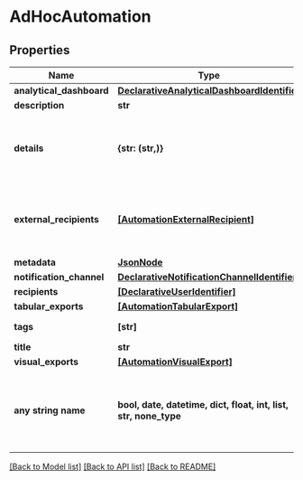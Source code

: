 # AdHocAutomation


## Properties
Name | Type | Description | Notes
------------ | ------------- | ------------- | -------------
**analytical_dashboard** | [**DeclarativeAnalyticalDashboardIdentifier**](DeclarativeAnalyticalDashboardIdentifier.md) |  | [optional] 
**description** | **str** |  | [optional] 
**details** | **{str: (str,)}** | Additional details to be included in the automated message. | [optional] 
**external_recipients** | [**[AutomationExternalRecipient]**](AutomationExternalRecipient.md) | External recipients of the automation action results. | [optional] 
**metadata** | [**JsonNode**](JsonNode.md) |  | [optional] 
**notification_channel** | [**DeclarativeNotificationChannelIdentifier**](DeclarativeNotificationChannelIdentifier.md) |  | [optional] 
**recipients** | [**[DeclarativeUserIdentifier]**](DeclarativeUserIdentifier.md) |  | [optional] 
**tabular_exports** | [**[AutomationTabularExport]**](AutomationTabularExport.md) |  | [optional] 
**tags** | **[str]** | A list of tags. | [optional] 
**title** | **str** |  | [optional] 
**visual_exports** | [**[AutomationVisualExport]**](AutomationVisualExport.md) |  | [optional] 
**any string name** | **bool, date, datetime, dict, float, int, list, str, none_type** | any string name can be used but the value must be the correct type | [optional]

[[Back to Model list]](../README.md#documentation-for-models) [[Back to API list]](../README.md#documentation-for-api-endpoints) [[Back to README]](../README.md)


